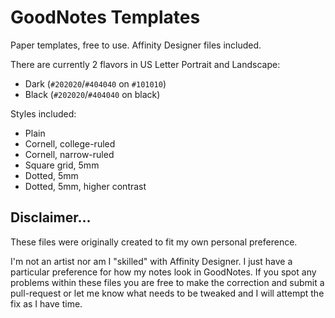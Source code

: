 # GoodNotes Templates
Paper templates, free to use.  Affinity Designer files included. 

There are currently 2 flavors in US Letter Portrait and Landscape:
- Dark (`#202020`/`#404040` on `#101010`)
- Black (`#202020`/`#404040` on black)

Styles included:
- Plain
- Cornell, college-ruled
- Cornell, narrow-ruled
- Square grid, 5mm
- Dotted, 5mm
- Dotted, 5mm, higher contrast

## Disclaimer...
These files were originally created to fit my own personal preference.

I'm not an artist nor am I "skilled" with Affinity Designer. I just have a particular preference for how my notes look in GoodNotes. If you spot any problems within these files you are free to make the correction and submit a pull-request or let me know what needs to be tweaked and I will attempt the fix as I have time. 
